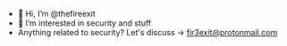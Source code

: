 - 👋 Hi, I’m @thefireexit
- 👀 I’m interested in security and stuff
- Anything related to security? Let's discuss -> fir3exit@protonmail.com

